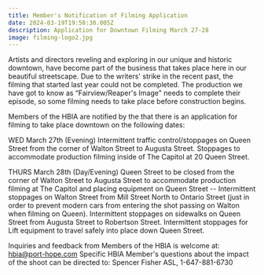 ```yaml
---
title: Member's Notification of Filming Application
date: 2024-03-19T19:58:30.005Z
description: Application for Downtown Filming March 27-28
image: filming-logo2.jpg
---
```

Artists and directors reveling and exploring in our unique and historic downtown, have become part of the business that takes place here in our beautiful streetscape. Due to the writers' strike in the recent past, the filming that started last year could not be completed. The production we have got to know as “Fairview/Reaper's Image" needs to complete their episode, so some filming needs to take place before construction begins.

Members of the HBIA are notified by the that there is an application for filming to take place downtown on the following dates:

WED March 27th (Evening) Intermittent traffic control/stoppages on Queen Street from the corner of Walton Street to Augusta Street. Stoppages to accommodate production filming inside of The Capitol at 20 Queen Street.

THURS March 28th (Day/Evening) Queen Street to be closed from the corner of Walton Street to Augusta Street to accommodate production filming at The Capitol and placing equipment on Queen Street -- Intermittent stoppages on Walton Street from Mill Street North to Ontario Street (just in order to prevent modern cars from entering the shot passing on Walton when filming on Queen). Intermittent stoppages on sidewalks on Queen Street from Augusta Street to Robertson Street. Intermittent stoppages for Lift equipment to travel safely into place down Queen Street.

Inquiries and feedback from Members of the HBIA is welcome at:  hbia@port-hope.com
Specific HBIA Member's questions about the impact of the shoot can be directed to:
Spencer Fisher ASL, 1-647-881-6730
